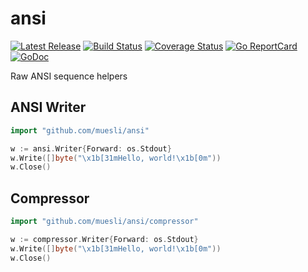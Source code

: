 # ansi

[![Latest Release](https://img.shields.io/github/release/muesli/ansi.svg)](https://github.com/muesli/ansi/releases)
[![Build Status](https://github.com/muesli/ansi/workflows/build/badge.svg)](https://github.com/muesli/ansi/actions)
[![Coverage Status](https://coveralls.io/repos/github/muesli/ansi/badge.svg?branch=master)](https://coveralls.io/github/muesli/ansi?branch=master)
[![Go ReportCard](https://goreportcard.com/badge/muesli/ansi)](https://goreportcard.com/report/muesli/ansi)
[![GoDoc](https://godoc.org/github.com/golang/gddo?status.svg)](https://pkg.go.dev/github.com/muesli/ansi)

Raw ANSI sequence helpers

## ANSI Writer

```go
import "github.com/muesli/ansi"

w := ansi.Writer{Forward: os.Stdout}
w.Write([]byte("\x1b[31mHello, world!\x1b[0m"))
w.Close()
```

## Compressor

```go
import "github.com/muesli/ansi/compressor"

w := compressor.Writer{Forward: os.Stdout}
w.Write([]byte("\x1b[31mHello, world!\x1b[0m"))
w.Close()
```
